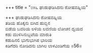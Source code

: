 +++
title = "೦೫೬ ಘುಡುಘಡಿಸಿದನು ರೋಷವಹ್ನಿಯ"

+++
ಘುಡುಘಡಿಸಿದನು ರೋಷವಹ್ನಿಯ  
ತಡಿಯ ಹೊಕ್ಕನು ಬಿಗಿದ ಹುಬ್ಬಿನ  
ಬಿಡೆಯ ಬವರಿಯ ಲಳಿಯ ಲವಣಿಯ ಲೋಚನ ದ್ವಯದ  
ಕಡು ಮುಳಿಸಿನುಬ್ಬಟೆಯ ಮಾರುತಿ  
ಕಡುಹಿನಲಿ ಭುಗುಭುಗಿಪ ಭಾರಿಯ  
ಕಿಡಿಗೆದರಿ ನೋಡಿದನು ಬಾಗಿಲ ಲಾಳವಿಂಡಿಗೆಯ   ॥56॥